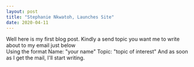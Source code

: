 ```yaml
---
layout: post
title: "Stephanie Nkwatoh, Launches Site"
date: 2020-04-11
---
```


Well here is my first blog post. Kindly a send topic you want me to write about to my email just below  
Using the format 
Name: "your name"
Topic: "topic of interest"
And as soon as I get the mail, I'll start writing.
